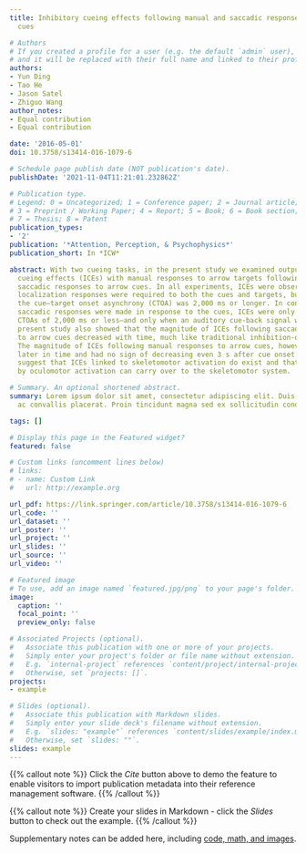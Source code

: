 ```yaml
---
title: Inhibitory cueing effects following manual and saccadic responses to arrow
  cues

# Authors
# If you created a profile for a user (e.g. the default `admin` user), write the username (folder name) here 
# and it will be replaced with their full name and linked to their profile.
authors:
- Yun Ding
- Tao He
- Jason Satel
- Zhiguo Wang
author_notes:
- Equal contribution
- Equal contribution

date: '2016-05-01'
doi: 10.3758/s13414-016-1079-6

# Schedule page publish date (NOT publication's date).
publishDate: '2021-11-04T11:21:01.232862Z'

# Publication type.
# Legend: 0 = Uncategorized; 1 = Conference paper; 2 = Journal article;
# 3 = Preprint / Working Paper; 4 = Report; 5 = Book; 6 = Book section;
# 7 = Thesis; 8 = Patent
publication_types:
- '2'
publication: '*Attention, Perception, & Psychophysics*'
publication_short: In *ICW*

abstract: With two cueing tasks, in the present study we examined output-based inhibitory
  cueing effects (ICEs) with manual responses to arrow targets following manual or
  saccadic responses to arrow cues. In all experiments, ICEs were observed when manual
  localization responses were required to both the cues and targets, but only when
  the cue–target onset asynchrony (CTOA) was 2,000 ms or longer. In contrast, when
  saccadic responses were made in response to the cues, ICEs were only observed with
  CTOAs of 2,000 ms or less—and only when an auditory cue-back signal was used. The
  present study also showed that the magnitude of ICEs following saccadic responses
  to arrow cues decreased with time, much like traditional inhibition-of-return effects.
  The magnitude of ICEs following manual responses to arrow cues, however, appeared
  later in time and had no sign of decreasing even 3 s after cue onset. These findings
  suggest that ICEs linked to skeletomotor activation do exist and that the ICEs evoked
  by oculomotor activation can carry over to the skeletomotor system.

# Summary. An optional shortened abstract.
summary: Lorem ipsum dolor sit amet, consectetur adipiscing elit. Duis posuere tellus
  ac convallis placerat. Proin tincidunt magna sed ex sollicitudin condimentum.

tags: []

# Display this page in the Featured widget?
featured: false

# Custom links (uncomment lines below)
# links:
# - name: Custom Link
#   url: http://example.org

url_pdf: https://link.springer.com/article/10.3758/s13414-016-1079-6
url_code: ''
url_dataset: ''
url_poster: ''
url_project: ''
url_slides: ''
url_source: ''
url_video: ''

# Featured image
# To use, add an image named `featured.jpg/png` to your page's folder. 
image:
  caption: ''
  focal_point: ''
  preview_only: false

# Associated Projects (optional).
#   Associate this publication with one or more of your projects.
#   Simply enter your project's folder or file name without extension.
#   E.g. `internal-project` references `content/project/internal-project/index.md`.
#   Otherwise, set `projects: []`.
projects:
- example

# Slides (optional).
#   Associate this publication with Markdown slides.
#   Simply enter your slide deck's filename without extension.
#   E.g. `slides: "example"` references `content/slides/example/index.md`.
#   Otherwise, set `slides: ""`.
slides: example
---
```


{{% callout note %}}
Click the *Cite* button above to demo the feature to enable visitors to import publication metadata into their reference management software.
{{% /callout %}}

{{% callout note %}}
Create your slides in Markdown - click the *Slides* button to check out the example.
{{% /callout %}}

Supplementary notes can be added here, including [code, math, and images](https://wowchemy.com/docs/writing-markdown-latex/).
